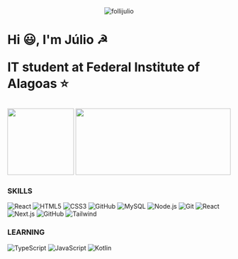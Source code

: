 <main>
    <div id="TOP">
        <div align="center">
            <img src="https://komarev.com/ghpvc/?username=follijulio&label=Visitas%20&color=0e75b6&style=flat" alt="follijulio" />
        </div>
        <h1>
            <p>
                Hi 😃, I'm Júlio ☭
            </p>
            <p>
                IT student at Federal Institute of Alagoas ⭐
            </p>
        </h1>
    </div>
    <div align="left">
        <img height="150em" src="https://github-readme-stats.vercel.app/api?username=FOLLIJULIO&show_icons=true&theme=dark&include_all_commits=true&count_private=true"/>
        <img height="150em" width="350em" src="https://github-readme-stats.vercel.app/api/top-langs/?username=FOLLIJULIO&layout=compact&langs_count=7&theme=dark"/>
    </div>
    <div>
        <div align="left">
            <h3>SKILLS</h3>
           <img alt="React" src="https://img.shields.io/badge/React-191920?style=for-the-badge&logoColor=61DBFB&logo=React">
<img alt="HTML5" src="https://img.shields.io/badge/html5%20-%23E34F26.svg?&style=for-the-badge&logo=html5&logoColor=white">
<img alt="CSS3" src="https://img.shields.io/badge/css3%20-%231572B6.svg?&style=for-the-badge&logo=css3&logoColor=white">
<img alt="GitHub" src="https://img.shields.io/badge/github%20-%23121011.svg?&style=for-the-badge&logo=github&logoColor=white&color=283238">
<img alt="MySQL" src="https://img.shields.io/badge/MySQL-1D4A65?style=for-the-badge&logoColor=white&logo=MySQL">
<img alt="Node.js" src="https://img.shields.io/badge/Node.js-339933?style=for-the-badge&logo=nodedotjs&logoColor=white">
<img alt="Git" src="https://img.shields.io/badge/git%20-%23F05033.svg?&style=for-the-badge&logo=git&logoColor=white&Color=c95410">
<img alt="React" src="https://img.shields.io/badge/React-20232A?style=for-the-badge&logo=react&logoColor=61DAFB">
<img alt="Next.js" src="https://img.shields.io/badge/Next.js-000000?style=for-the-badge&logo=Next.js&logoColor=fff">
<img alt="GitHub" src="https://img.shields.io/badge/github%20-%23121011.svg?&style=for-the-badge&logo=github&logoColor=white&color=283238">
<img alt="Tailwind" src="https://img.shields.io/badge/Tailwind_CSS-38B2AC?style=for-the-badge&logo=tailwind-css&logoColor=white">
        </div>
        <div>
            <h3>LEARNING</h3>
            <img alt="TypeScript" src="https://img.shields.io/badge/TypeScript-007ACC?style=for-the-badge&logo=typescript&logoColor=white">
            <img alt="JavaScript" src="https://img.shields.io/badge/JavaScript-F7DF1E?style=for-the-badge&logo=javascript&logoColor=black">
            <img alt="Kotlin" src="https://img.shields.io/badge/Kotlin-191920?style=for-the-badge&logoColor=9400D31&logo=Kotlin">
        </div>
    </div>
</main>

